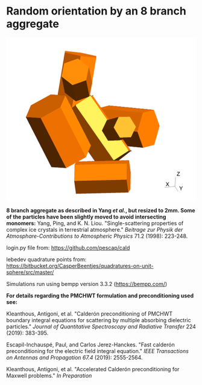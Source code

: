 # Random orientation by an 8 branch aggregate
![8branch aggregate](aggregate.png)

**8 branch aggregate as described in Yang *et al.*, but resized to 2mm. Some of the particles have been slightly moved to avoid intersecting monomers:** Yang, Ping, and K. N. Liou. "Single-scattering properties of complex ice crystals in terrestrial atmosphere." *Beitrage zur Physik der Atmosphare-Contributions to Atmospheric Physics* 71.2 (1998): 223-248.


login.py file from: https://github.com/pescap/cald

lebedev quadrature points from: https://bitbucket.org/CasperBeentjes/quadratures-on-unit-sphere/src/master/

Simulations run using bempp version 3.3.2 (https://bempp.com/)

**For details regarding the PMCHWT formulation and preconditioning used see:**

Kleanthous, Antigoni, et al. "Calderón preconditioning of PMCHWT boundary integral equations for scattering by multiple absorbing dielectric particles." *Journal of Quantitative Spectroscopy and Radiative Transfer* 224 (2019): 383-395.

Escapil-Inchauspé, Paul, and Carlos Jerez-Hanckes. "Fast calderón preconditioning for the electric field integral equation." *IEEE Transactions on Antennas and Propagation 67.4* (2019): 2555-2564.

Kleanthous, Antigoni, et al. "Accelerated Calderón preconditioning for Maxwell problems." *In Preparation*

